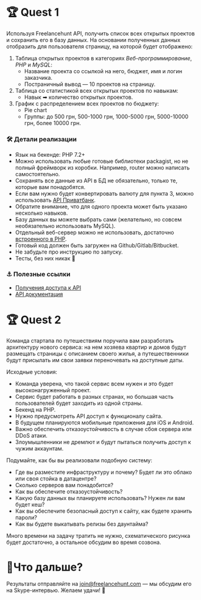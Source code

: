 # 🏆 Quest 1 
Используя Freelancehunt API, получить список всех открытых проектов и сохранить его в базу данных. 
На основании полученных данных отобразить для пользователя страницу, на которой будет отображено:

1. Таблица открытых проектов в категориях *Веб-программирование*, *PHP* и *MySQL*: 
   - Название проекта со ссылкой на него, бюджет, имя и логин заказчика.
   - Постраничный вывод — 10 проектов на страницу.
2. Таблица со статистикой всех открытых проектов по навыкам: 
   - Навык ➡ количество открытых проектов.
3. График с распределением всех проектов по бюджету: 
   - Pie chart
   - Группы: до 500 грн, 500-1000 грн, 1000-5000 грн, 5000-10000 грн, более 10000 грн. 
 
### 🛠 Детали реализации

* Язык на бекенде: PHP 7.2+
* Можно использовать любые готовые библиотеки packagist, но не полный фреймворк из коробки. Например, router можно написать самостоятельно.
* Сохранять все данные из API в БД не обязательно, только те, которые вам понадобятся. 
* Если вам нужно будет конвертировать валюту для пункта 3, можно использовать [API Приватбанк](https://api.privatbank.ua/#p24/exchange).
* Обратите внимание, что для одного проекта может быть указано несколько навыков. 
* Базу данных вы можете выбрать сами (желательно, но совсем необязательно использовать MySQL).    
* Отдельный веб-сервер можно не использовать, достаточно [встроенного в PHP](https://www.php.net/manual/en/features.commandline.webserver.php).
* Готовый код должен быть загружен на Github/Gitlab/Bitbucket.
* Не забудьте про инструкцию по запуску.
* Тесты, без них никак 🏅

### ⚓️ Полезные ссылки
* [Получения доступа к API](https://freelancehunt.com/my/api2)
* [API документация](https://apidocs.freelancehunt.com/?version=latest)

# 🏆 Quest 2 
Команда стартапа по путешествиям поручила вам разработать архитектуру нового сервиса: на нем хозяева квартир и домов будут размещать страницы с описанием своего жилья, а путешественники будут присылать им свои заявки переночевать на доступные даты. 

Исходные условия:

* Команда уверена, что такой сервис всем нужен и это будет высоконагруженный проект.
* Сервис будет работать в разных странах, но большая часть пользователей будет заходить из одной страны.
* Бекенд на PHP.
* Нужно предусмотреть API доступ к функционалу сайта.
* В будущем планируются мобильные приложения для iOS и Android.
* Важно обеспечить отказоустойчивость в случае сбоя сервера или DDoS атаки. 
* Злоумышленники не дремлют и будут пытаться получить доступ к чужим аккаунтам.

Подумайте, как бы вы реализовали подобную систему:

* Где вы разместите инфраструктуру и почему? Будет ли это облако или своя стойка в датацентре?
* Сколько серверов вам понадобится?
* Как вы обеспечите отказоустойчивость?
* Какую базу данных вы планируете использовать? Нужен ли вам будет кеш?
* Как вы обеспечите безопасный доступ к сайту, как будете хранить пароли?
* Как вы будете выкатывать релизы без даунтайма?

Много времени на задачу тратить не нужно, схематического рисунка будет достаточно, а остальное обсудим во время созвона.

# 🚀Что дальше? 
Результаты отправляйте на join@freelancehunt.com — мы обсудим его на Skype-интервью. Желаем удачи! 🤞
